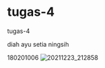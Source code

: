 # tugas-4
tugas-4


diah ayu setia ningsih

180201006
![20211223_212858](https://user-images.githubusercontent.com/96616759/147360842-e6c16fee-4499-4ff9-9518-59a81fe51065.gif)
